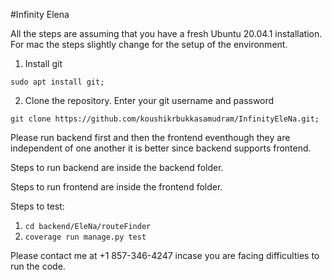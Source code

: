 #Infinity Elena


All the steps are assuming that you have a fresh Ubuntu 20.04.1 installation. For mac the steps slightly change for the setup of the environment.

1. Install git 
```
sudo apt install git;
```

2. Clone the repository. Enter your git username and password
```
git clone https://github.com/koushikrbukkasamudram/InfinityEleNa.git;
```

Please run backend first and then the frontend eventhough they are independent of one another it is better since backend supports frontend.

Steps to run backend are inside the backend folder.

Steps to run frontend are inside the frontend folder.

Steps to test:

1. ```cd backend/EleNa/routeFinder```
2. ```coverage run manage.py test```

Please contact me at +1 857-346-4247 incase you are facing difficulties to run the code.
